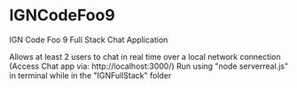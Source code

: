 # IGNCodeFoo9

IGN Code Foo 9 Full Stack Chat Application

Allows at least 2 users to chat in real time over a local network connection (Access Chat app via: http://localhost:3000/) Run using "node serverreal.js" in terminal while in the "IGNFullStack" folder
